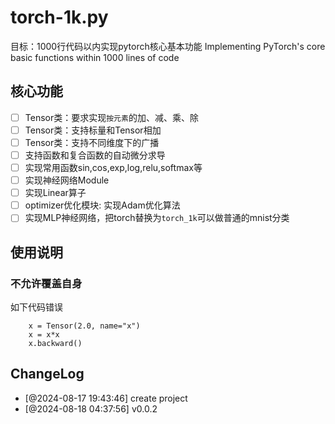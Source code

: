 # torch-1k.py
目标：1000行代码以内实现pytorch核心基本功能 Implementing PyTorch's core basic functions within 1000 lines of code

## 核心功能
- [ ] Tensor类：要求实现`按元素`的加、减、乘、除
- [ ] Tensor类：支持标量和Tensor相加
- [ ] Tensor类：支持不同维度下的广播
- [ ] 支持函数和复合函数的自动微分求导
- [ ] 实现常用函数sin,cos,exp,log,relu,softmax等
- [ ] 实现神经网络Module
- [ ] 实现Linear算子
- [ ] optimizer优化模块: 实现Adam优化算法
- [ ] 实现MLP神经网络，把torch替换为`torch_1k`可以做普通的mnist分类

## 使用说明

### 不允许覆盖自身
如下代码错误
```
    x = Tensor(2.0, name="x")
    x = x*x
    x.backward()
```

## ChangeLog
- [@2024-08-17 19:43:46] create project
- [@2024-08-18 04:37:56] v0.0.2
